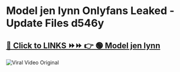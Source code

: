 
 # Model jen lynn Onlyfans Leaked - Update Files d546y

## <h2><a href="https://clipsfans.com/Model_jen_lynn&ref=git">🔗 Click to LINKS ⏩⏩ 👉 🟢 Model jen lynn </a></h2>

<a href="https://clipsfans.com/Model_jen_lynn&ref=git" rel="nofollow" data-target="animated-image.originalLink"><img src="https://i.ibb.co.com/xMMVF88/686577567.gif" alt="Viral Video Original" style="max-width: 100%; display: inline-block;" data-target="animated-image.originalImage"></a>

